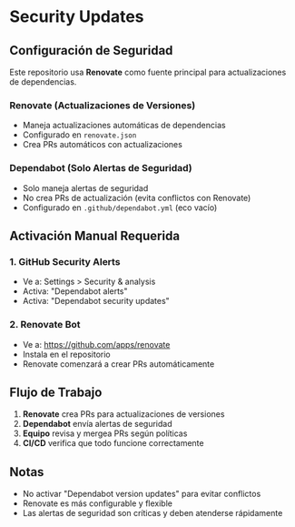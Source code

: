 # Security Updates

## Configuración de Seguridad

Este repositorio usa **Renovate** como fuente principal para actualizaciones de dependencias.

### Renovate (Actualizaciones de Versiones)
- Maneja actualizaciones automáticas de dependencias
- Configurado en `renovate.json`
- Crea PRs automáticos con actualizaciones

### Dependabot (Solo Alertas de Seguridad)
- Solo maneja alertas de seguridad
- No crea PRs de actualización (evita conflictos con Renovate)
- Configurado en `.github/dependabot.yml` (eco vacío)

## Activación Manual Requerida

### 1. GitHub Security Alerts
- Ve a: Settings > Security & analysis
- Activa: "Dependabot alerts"
- Activa: "Dependabot security updates"

### 2. Renovate Bot
- Ve a: https://github.com/apps/renovate
- Instala en el repositorio
- Renovate comenzará a crear PRs automáticamente

## Flujo de Trabajo

1. **Renovate** crea PRs para actualizaciones de versiones
2. **Dependabot** envía alertas de seguridad
3. **Equipo** revisa y mergea PRs según políticas
4. **CI/CD** verifica que todo funcione correctamente

## Notas

- No activar "Dependabot version updates" para evitar conflictos
- Renovate es más configurable y flexible
- Las alertas de seguridad son críticas y deben atenderse rápidamente
